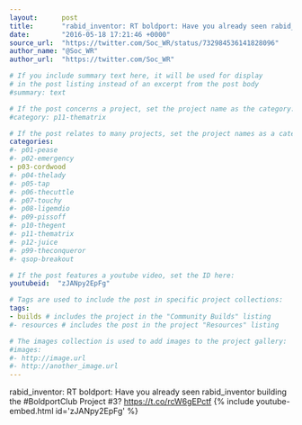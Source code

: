 ```yaml
---
layout:      post
title:       "rabid_inventor: RT boldport: Have you already seen rabid_inventor building the #BoldportClub Project #3?"
date:        "2016-05-18 17:21:46 +0000"
source_url:  "https://twitter.com/Soc_WR/status/732984536141828096"
author_name: "@Soc_WR"
author_url:  "https://twitter.com/Soc_WR"

# If you include summary text here, it will be used for display
# in the post listing instead of an excerpt from the post body
#summary: text

# If the post concerns a project, set the project name as the category:
#category: p11-thematrix

# If the post relates to many projects, set the project names as a categories array:
categories:
#- p01-pease
#- p02-emergency
- p03-cordwood
#- p04-thelady
#- p05-tap
#- p06-thecuttle
#- p07-touchy
#- p08-ligemdio
#- p09-pissoff
#- p10-thegent
#- p11-thematrix
#- p12-juice
#- p99-theconqueror
#- qsop-breakout

# If the post features a youtube video, set the ID here:
youtubeid:  "zJANpy2EpFg"

# Tags are used to include the post in specific project collections:
tags:
- builds # includes the project in the "Community Builds" listing
#- resources # includes the post in the project "Resources" listing

# The images collection is used to add images to the project gallery:
#images:
#- http://image.url
#- http://another_image.url
---
```


rabid_inventor: RT boldport: Have you already seen rabid_inventor building the #BoldportClub Project #3? https://t.co/rcW6gEPctf
{% include youtube-embed.html id='zJANpy2EpFg' %}


